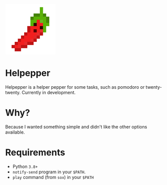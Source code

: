 ![Helper pepper image](art/helpepper.png)
# Helpepper
Helpepper is a helper pepper for some tasks, such as pomodoro or twenty-twenty.
Currently in development.

# Why?
Because I wanted something simple and didn't like the other options available.

# Requirements
- Python `3.8+`
- `notify-send` program in your `$PATH`.
- `play` command (from `sox`) in your `$PATH`
